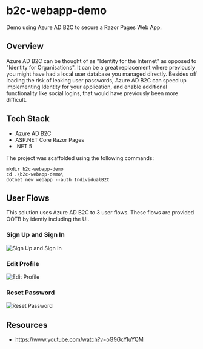 # b2c-webapp-demo
Demo using Azure AD B2C to secure a Razor Pages Web App.

## Overview
Azure AD B2C can be thought of as "Identity for the Internet" as opposed to "Identity for Organisations".  It can be a great replacement where previously you might have had a local user database you managed directly.  Besides off loading the risk of leaking user passwords, Azure AD B2C can speed up implementing Identity for your application, and enable additional functionality like social logins, that would have previously been more difficult.

## Tech Stack
- Azure AD B2C
- ASP.NET Core Razor Pages
- .NET 5

The project was scaffolded using the following commands:

```
mkdir b2c-webapp-demo
cd .\b2c-webapp-demo\
dotnet new webapp --auth IndividualB2C
```

## User Flows
This solution uses Azure AD B2C to 3 user flows.  These flows are provided OOTB by identiy including the UI.

### Sign Up and Sign In
![Sign Up and Sign In](https://danielmackay.github.io/b2c-webapp-demo/images/susi.png)

### Edit Profile
![Edit Profile](https://danielmackay.github.io/b2c-webapp-demo/images/edit-profile.png)

### Reset Password
![Reset Password](https://danielmackay.github.io/b2c-webapp-demo/images/reset-password.png)

## Resources
- https://www.youtube.com/watch?v=oG9GcYIuYQM